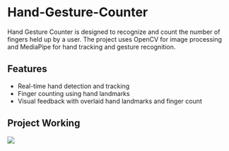# Hand-Gesture-Counter

Hand Gesture Counter is designed to recognize and count the number of fingers held up by a user. The project uses OpenCV for image processing and MediaPipe for hand tracking and gesture recognition.
## Features
- Real-time hand detection and tracking
- Finger counting using hand landmarks
- Visual feedback with overlaid hand landmarks and finger count
## Project Working

![](paint.jpg)
